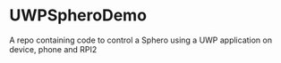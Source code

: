 # UWPSpheroDemo
A repo containing code to control a Sphero using a UWP application on device, phone and RPI2
